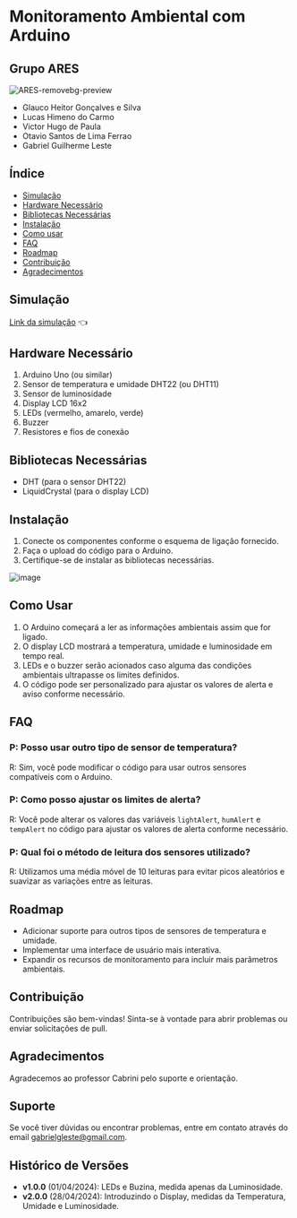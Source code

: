 # Monitoramento Ambiental com Arduino

## Grupo ARES

![ARES-removebg-preview](https://github.com/victubo/vinheria-agnello/assets/136825566/b3b7ac4d-a8c7-4b0d-9a26-ed4503302d21)

* Glauco Heitor Gonçalves e Silva
* Lucas Himeno do Carmo
* Victor Hugo de Paula
* Otavio Santos de Lima Ferrao
* Gabriel Guilherme Leste

## Índice
- <a href="#simulação">Simulação</a>
- <a href="#hardware">Hardware Necessário</a>
- <a href="#biblioteca">Bibliotecas Necessárias</a>
- <a href="#instalação">Instalação</a>
- <a href="#uso">Como usar</a>
- <a href="#faq">FAQ</a>
- <a href="#roadmap">Roadmap</a>
- <a href="#contribuição">Contribuição</a>
- <a href="#agradecimentos">Agradecimentos</a>

## Simulação
[Link da simulação](https://wokwi.com/projects/396455342081662977) 👈

<h2 id="hardware">Hardware Necessário</h2>

<ol>
<li>Arduino Uno (ou similar)</li>
<li>Sensor de temperatura e umidade DHT22 (ou DHT11)</li>
<li>Sensor de luminosidade</li>
<li>Display LCD 16x2</li>
<li>LEDs (vermelho, amarelo, verde)</li>
<li>Buzzer</li>
<li>Resistores e fios de conexão</li>
</ol>

<h2 id="biblioteca">Bibliotecas Necessárias</h2>

- DHT (para o sensor DHT22)
- LiquidCrystal (para o display LCD)

## Instalação

1. Conecte os componentes conforme o esquema de ligação fornecido.
2. Faça o upload do código para o Arduino.
3. Certifique-se de instalar as bibliotecas necessárias.

![image](https://github.com/victubo/vinheria-agnello/assets/136825566/3fc031f5-4d45-4fa0-9c7e-e71e382b0fca)


## Como Usar

1. O Arduino começará a ler as informações ambientais assim que for ligado.
2. O display LCD mostrará a temperatura, umidade e luminosidade em tempo real.
3. LEDs e o buzzer serão acionados caso alguma das condições ambientais ultrapasse os limites definidos.
4. O código pode ser personalizado para ajustar os valores de alerta e aviso conforme necessário.

## FAQ

### P: Posso usar outro tipo de sensor de temperatura?
R: Sim, você pode modificar o código para usar outros sensores compatíveis com o Arduino.

### P: Como posso ajustar os limites de alerta?
R: Você pode alterar os valores das variáveis `lightAlert`, `humAlert` e `tempAlert` no código para ajustar os valores de alerta conforme necessário.

### P: Qual foi o método de leitura dos sensores utilizado?
R: Utilizamos uma média móvel de 10 leituras para evitar picos aleatórios e suavizar as variações entre as leituras.

## Roadmap

- Adicionar suporte para outros tipos de sensores de temperatura e umidade.
- Implementar uma interface de usuário mais interativa.
- Expandir os recursos de monitoramento para incluir mais parâmetros ambientais.

## Contribuição

Contribuições são bem-vindas! Sinta-se à vontade para abrir problemas ou enviar solicitações de pull.

## Agradecimentos

Agradecemos ao professor Cabrini pelo suporte e orientação.

## Suporte

Se você tiver dúvidas ou encontrar problemas, entre em contato através do email gabrielgleste@gmail.com.

## Histórico de Versões
- **v1.0.0** (01/04/2024): LEDs e Buzina, medida apenas da Luminosidade. 
- **v2.0.0** (28/04/2024): Introduzindo o Display, medidas da Temperatura, Umidade e Luminosidade.
